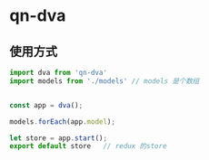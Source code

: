 <!--
 * @Date: 2020-01-09 16:40:40
 * @LastEditors: zhengxi
 * @LastEditTime: 2020-01-09 17:38:18
 -->
# qn-dva

## 使用方式
```js
import dva from 'qn-dva'
import models from './models' // models 是个数组


const app = dva();

models.forEach(app.model);

let store = app.start();
export default store   // redux 的store
```
